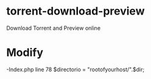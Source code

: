 # torrent-download-preview
Download Torrent and Preview online

# Modify

-Index.php line 78 
$directorio = "rootofyourhost/".$dir;
